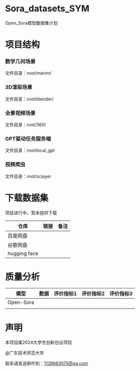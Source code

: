 # Sora_datasets_SYM

Open_Sora模型数据集计划

# 项目结构

### 数学几何场景

文件目录：root/manim/

### 3D渲染场景

文件目录：root/blender/

### 全景视频场景

文件目录：root/360/

### GPT驱动任务服务端

文件目录：root/local_gpt

### 视频爬虫

文件目录：root/scipyer

# 下载数据集

项目进行中，暂未提供下载

| 仓库         | 链接 | 备注 |
| ------------ | ---- | ---- |
| 百度网盘     |      |      |
| 谷歌网盘     |      |      |
| hugging face |      |      |

# 质量分析

| 模型      | 数据 | 评价指标1 | 评价指标2 | 评价指标3 |
| --------- | ---- | --------- | --------- | --------- |
| Open-Sora |      |           |           |           |
|           |      |           |           |           |

# 声明

本项目属2024大学生创新创业项目

@广东技术师范大学

联系请发送邮件到：1138663075@qq.com

